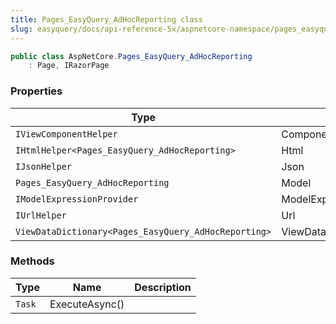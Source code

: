 ```yaml
---
title: Pages_EasyQuery_AdHocReporting class
slug: easyquery/docs/api-reference-5x/aspnetcore-namespace/pages_easyquery_adhocreporting-class
---
```



```csharp
public class AspNetCore.Pages_EasyQuery_AdHocReporting
    : Page, IRazorPage

```

### Properties

| Type | Name | Description | 
| --- | --- | --- | 
| `IViewComponentHelper` | Component |  | 
| `IHtmlHelper<Pages_EasyQuery_AdHocReporting>` | Html |  | 
| `IJsonHelper` | Json |  | 
| `Pages_EasyQuery_AdHocReporting` | Model |  | 
| `IModelExpressionProvider` | ModelExpressionProvider |  | 
| `IUrlHelper` | Url |  | 
| `ViewDataDictionary<Pages_EasyQuery_AdHocReporting>` | ViewData |  | 


### Methods

| Type | Name | Description | 
| --- | --- | --- | 
| `Task` | ExecuteAsync() |  |